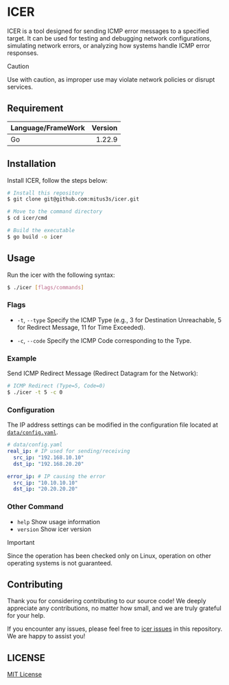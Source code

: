 # ICER

ICER is a tool designed for sending ICMP error messages to a specified target.
It can be used for testing and debugging network configurations, simulating network
errors, or analyzing how systems handle ICMP error responses. 

> [!CAUTION]
> Use with caution, as improper use may violate network policies or disrupt services.

## Requirement

| Language/FrameWork | Version |
| :----------------- | ------: |
| Go                 |  1.22.9 |

## Installation

Install ICER, follow the steps below:

```sh
# Install this repository
$ git clone git@github.com:mitus3s/icer.git

# Move to the command directory
$ cd icer/cmd

# Build the executable
$ go build -o icer

```

## Usage

Run the icer with the following syntax:

```sh
$ ./icer [flags/commands]
```

### Flags

- `-t`, `--type`
  Specify the ICMP Type (e.g., 3 for Destination Unreachable, 5 for Redirect Message, 11 for Time Exceeded).

- `-c`, `--code`
  Specify the ICMP Code corresponding to the Type.

### Example

Send ICMP Redirect Message (Redirect Datagram for the Network):

```sh
# ICMP Redirect (Type=5, Code=0)
$ ./icer -t 5 -c 0
```

### Configuration

The IP address settings can be modified in the configuration file located at [`data/config.yaml`](https://github.com/mitsu3s/icer/blob/main/data/config.yaml).

```yaml
# data/config.yaml
real_ip: # IP used for sending/receiving
  src_ip: "192.168.10.10"
  dst_ip: "192.168.20.20"

error_ip: # IP causing the error
  src_ip: "10.10.10.10"
  dst_ip: "20.20.20.20"
```

### Other Command

- `help`
  Show usage information
- `version`
  Show icer version

> [!IMPORTANT]
> Since the operation has been checked only on Linux, operation on other operating systems is not guaranteed.

## Contributing

Thank you for considering contributing to our source code! We deeply appreciate any contributions, no matter how small, and we are truly grateful for your help.

If you encounter any issues, please feel free to [icer issues](https://github.com/mitsu3s/icer/issues) in this repository. We are happy to assist you!

## LICENSE

[MIT License](./LICENSE)
